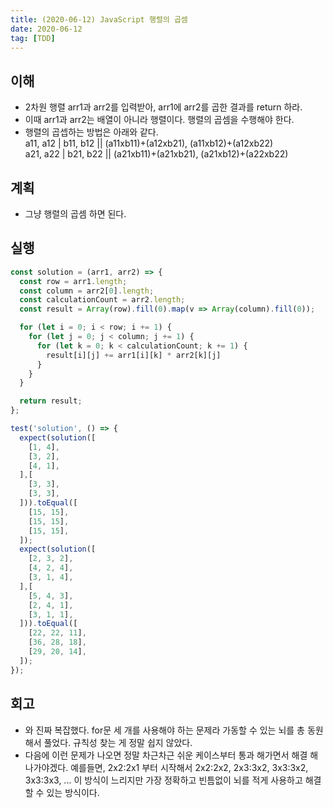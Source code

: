 ```yaml
---
title: (2020-06-12) JavaScript 행렬의 곱셈
date: 2020-06-12
tag: [TDD]
---
```


## 이해

- 2차원 행렬 arr1과 arr2를 입력받아, arr1에 arr2를 곱한 결과를 return 하라.
- 이때 arr1과 arr2는 배열이 아니라 행렬이다. 행렬의 곱셈을 수행해야 한다.
- 행렬의 곱셉하는 방법은 아래와 같다.  
  a11, a12 | b11, b12 || (a11xb11)+(a12xb21), (a11xb12)+(a12xb22)  
  a21, a22 | b21, b22 || (a21xb11)+(a21xb21), (a21xb12)+(a22xb22)

## 계획

- 그냥 행렬의 곱셈 하면 된다.

## 실행

```javascript
const solution = (arr1, arr2) => {
  const row = arr1.length;
  const column = arr2[0].length;
  const calculationCount = arr2.length;
  const result = Array(row).fill(0).map(v => Array(column).fill(0));

  for (let i = 0; i < row; i += 1) {
    for (let j = 0; j < column; j += 1) {
      for (let k = 0; k < calculationCount; k += 1) {
        result[i][j] += arr1[i][k] * arr2[k][j]
      }
    }
  }

  return result;
};

test('solution', () => {
  expect(solution([
    [1, 4],
    [3, 2],
    [4, 1],
  ],[
    [3, 3],
    [3, 3],
  ])).toEqual([
    [15, 15],
    [15, 15],
    [15, 15],
  ]);
  expect(solution([
    [2, 3, 2],
    [4, 2, 4],
    [3, 1, 4],
  ],[
    [5, 4, 3],
    [2, 4, 1],
    [3, 1, 1],
  ])).toEqual([
    [22, 22, 11],
    [36, 28, 18],
    [29, 20, 14],
  ]);
});
```

## 회고

- 와 진짜 복잡했다. for문 세 개를 사용해야 하는 문제라 가동할 수 있는 뇌를 총 동원해서 풀었다. 규칙성 찾는 게 정말 쉽지 않았다.
- 다음에 이런 문제가 나오면 정말 차근차근 쉬운 케이스부터 통과 해가면서 해결 해나가야겠다. 예를들면, 2x2:2x1 부터 시작해서 2x2:2x2, 2x3:3x2, 3x3:3x2, 3x3:3x3, ... 이 방식이 느리지만 가장 정확하고 빈틈없이 뇌를 적게 사용하고 해결할 수 있는 방식이다.

